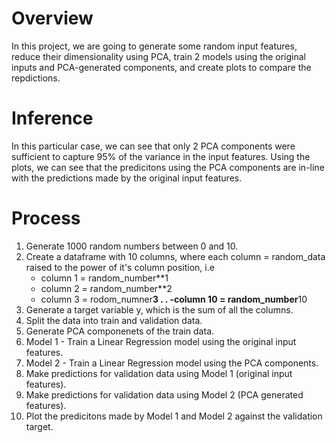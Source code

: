 # Overview
In this project, we are going to generate some random input features, reduce their dimensionality using PCA, train 2 models using the original inputs and PCA-generated components, and create plots to compare the repdictions.

# Inference
In this particular case, we can see that only 2 PCA components were sufficient to capture 95% of the variance in the input features.
Using the plots, we can see that the  predicitons using the PCA components are in-line with the predictions made by the original input features.

# Process

1. Generate 1000 random numbers between 0 and 10.
2. Create a dataframe with 10 columns, where each column = random_data raised to the power of it's column position, i.e
   - column 1 = random_number**1
   - column 2 = random_number**2
   - column 3 = rodom_numner**3
   .
   .
   -column 10 = random_number**10
3. Generate a target variable y, which is the sum of all the columns.
4. Split the data into train and validation data.
5. Generate PCA componenets of the train data.
6. Model 1 - Train a Linear Regression model using the original input features.
7. Model 2 - Train a Linear Regression model using the PCA components.
8. Make predictions for validation data using Model 1 (original input features).
9. Make predictions for validation data using Model 2 (PCA generated features).
10. Plot the predicitons made by Model 1 and Model 2 against the validation target.

